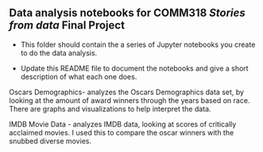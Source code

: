 ## Data analysis notebooks for COMM318 _Stories from data_ Final Project

* This folder should contain the a series of Jupyter notebooks you create to do the data analysis.

* Update this README file to document the notebooks and give a short description of what each one does.

Oscars Demographics- analyzes the Oscars Demographics data set, by looking at the amount of award winners through the years based on race. There are graphs and visualizations to help interpret the data. 

IMDB Movie Data - analyzes IMDB data, looking at scores of critically acclaimed movies. I used this to compare the oscar winners with the snubbed diverse movies.